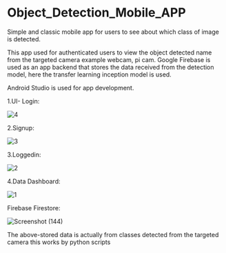 # Object_Detection_Mobile_APP
Simple and classic mobile app for users to see about which class of image is detected.

This app used for authenticated users to view the object detected name from the targeted camera example webcam, pi cam. Google Firebase is used as an app backend that stores the data received from the detection model, here the transfer learning inception model is used.


Android Studio is used for app development.


1.UI- Login:


![4](https://user-images.githubusercontent.com/83824286/126054574-6d50b534-8081-49d2-a038-27f8e7137192.jpg)


2.Signup:


![3](https://user-images.githubusercontent.com/83824286/126054567-2a87e172-0cc4-4883-aec7-3f5b3f1e5584.jpg)



3.Loggedin:



![2](https://user-images.githubusercontent.com/83824286/126054559-27a2dfd3-7475-4a7e-a9ee-edac0bfca456.jpg)


4.Data Dashboard:


![1](https://user-images.githubusercontent.com/83824286/126054535-a46833c6-ae93-45a1-a620-e3170994733c.jpg)



Firebase Firestore:


![Screenshot (144)](https://user-images.githubusercontent.com/83824286/126054776-bf57eb9c-5196-48b2-be21-dfb7d8b0f268.png)




The above-stored data is actually from classes detected from the targeted camera this works by python scripts

